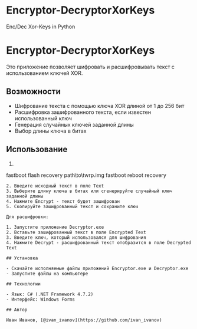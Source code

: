 # Encryptor-DecryptorXorKeys
Enc/Dec Xor-Keys in Python


# Encryptor-DecryptorXorKeys

Это приложение позволяет шифровать и расшифровывать текст с использованием ключей XOR.

## Возможности

- Шифрование текста с помощью ключа XOR длиной от 1 до 256 бит
- Расшифровка зашифрованного текста, если известен использованный ключ
- Генерация случайных ключей заданной длины
- Выбор длины ключа в битах  

## Использование

1. ```cmd
fastboot flash recovery path\to\twrp.img
fastboot reboot recovery
```
2. Введите исходный текст в поле Text
3. Выберите длину ключа в битах или сгенерируйте случайный ключ заданной длины
4. Нажмите Encrypt - текст будет зашифрован
5. Скопируйте зашифрованный текст и сохраните ключ

Для расшифровки:

1. Запустите приложение Decryptor.exe
2. Вставьте зашифрованный текст в поле Encrypted Text
3. Введите ключ, который использовался для шифрования 
4. Нажмите Decrypt - расшифрованный текст отобразится в поле Decrypted Text

## Установка

- Скачайте исполняемые файлы приложений Encryptor.exe и Decryptor.exe
- Запустите файлы на компьютере 

## Технологии

- Язык: C# (.NET Framework 4.7.2)
- Интерфейс: Windows Forms

## Автор  

Иван Иванов, [@ivan_ivanov](https://github.com/ivan_ivanov)
